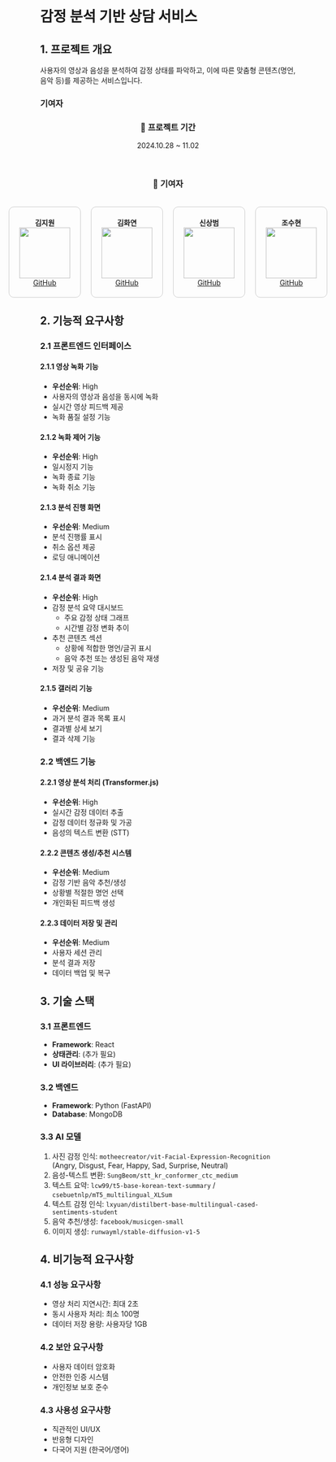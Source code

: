 # 감정 분석 기반 상담 서비스

## 1. 프로젝트 개요
사용자의 영상과 음성을 분석하여 감정 상태를 파악하고, 이에 따른 맞춤형 콘텐츠(명언, 음악 등)를 제공하는 서비스입니다.

### 기여자
<h3 align="center">🚀 프로젝트 기간</h3>
<p align="center">2024.10.28 ~ 11.02</p>
<br>
<h3 align="center">🚀 기여자</h3>
<br>
<div style="display: flex; justify-content: center; gap: 20px;">
  <div style="border: 1px solid #ccc; border-radius: 10px; padding: 20px; text-align: center;">
    <strong>김지원</strong><br>
    <img src="https://avatars.githubusercontent.com/JJiwonn" width="100" height="100"><br>
    <a href="https://github.com/JJiwonn">GitHub</a>
  </div>
  
  <div style="border: 1px solid #ccc; border-radius: 10px; padding: 20px; text-align: center;">
    <strong>김화연</strong><br>
    <img src="https://avatars.githubusercontent.com/KHY90" width="100" height="100"><br>
    <a href="https://github.com/KHY90">GitHub</a>
  </div>
  
  <div style="border: 1px solid #ccc; border-radius: 10px; padding: 20px; text-align: center;">
    <strong>신상범</strong><br>
    <img src="https://avatars.githubusercontent.com/sashin92" width="100" height="100"><br>
    <a href="https://github.com/sashin92">GitHub</a>
  </div>
  
  <div style="border: 1px solid #ccc; border-radius: 10px; padding: 20px; text-align: center;">
    <strong>조수현</strong><br>
    <img src="https://avatars.githubusercontent.com/chosuhyeon0812" width="100" height="100"><br>
    <a href="https://github.com/chosuhyeon0812">GitHub</a>
  </div>
</div>

## 2. 기능적 요구사항

### 2.1 프론트엔드 인터페이스

#### 2.1.1 영상 녹화 기능
- **우선순위**: High
- 사용자의 영상과 음성을 동시에 녹화
- 실시간 영상 피드백 제공
- 녹화 품질 설정 기능

#### 2.1.2 녹화 제어 기능
- **우선순위**: High
- 일시정지 기능
- 녹화 종료 기능
- 녹화 취소 기능

#### 2.1.3 분석 진행 화면
- **우선순위**: Medium
- 분석 진행률 표시
- 취소 옵션 제공
- 로딩 애니메이션

#### 2.1.4 분석 결과 화면
- **우선순위**: High
- 감정 분석 요약 대시보드
  - 주요 감정 상태 그래프
  - 시간별 감정 변화 추이
- 추천 콘텐츠 섹션
  - 상황에 적합한 명언/글귀 표시
  - 음악 추천 또는 생성된 음악 재생
- 저장 및 공유 기능

#### 2.1.5 갤러리 기능
- **우선순위**: Medium
- 과거 분석 결과 목록 표시
- 결과별 상세 보기
- 결과 삭제 기능

### 2.2 백엔드 기능

#### 2.2.1 영상 분석 처리 (Transformer.js)
- **우선순위**: High
- 실시간 감정 데이터 추출
- 감정 데이터 정규화 및 가공
- 음성의 텍스트 변환 (STT)

#### 2.2.2 콘텐츠 생성/추천 시스템
- **우선순위**: Medium
- 감정 기반 음악 추천/생성
- 상황별 적절한 명언 선택
- 개인화된 피드백 생성

#### 2.2.3 데이터 저장 및 관리
- **우선순위**: Medium
- 사용자 세션 관리
- 분석 결과 저장
- 데이터 백업 및 복구

## 3. 기술 스택

### 3.1 프론트엔드
- **Framework**: React
- **상태관리**: (추가 필요)
- **UI 라이브러리**: (추가 필요)

### 3.2 백엔드
- **Framework**: Python (FastAPI)
- **Database**: MongoDB


### 3.3 AI 모델
1. 사진 감정 인식: `motheecreator/vit-Facial-Expression-Recognition` (Angry, Disgust, Fear, Happy, Sad, Surprise, Neutral)
2. 음성-텍스트 변환: `SungBeom/stt_kr_conformer_ctc_medium`
3. 텍스트 요약: `lcw99/t5-base-korean-text-summary` / `csebuetnlp/mT5_multilingual_XLSum`
4. 텍스트 감정 인식: `lxyuan/distilbert-base-multilingual-cased-sentiments-student`
5. 음악 추천/생성: `facebook/musicgen-small`
6. 이미지 생성: `runwayml/stable-diffusion-v1-5`

## 4. 비기능적 요구사항

### 4.1 성능 요구사항
- 영상 처리 지연시간: 최대 2초
- 동시 사용자 처리: 최소 100명
- 데이터 저장 용량: 사용자당 1GB

### 4.2 보안 요구사항
- 사용자 데이터 암호화
- 안전한 인증 시스템
- 개인정보 보호 준수

### 4.3 사용성 요구사항
- 직관적인 UI/UX
- 반응형 디자인
- 다국어 지원 (한국어/영어)
